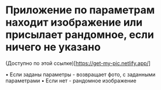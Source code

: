 # Приложение по параметрам находит изображение или присылает рандомное, если ничего не указано
(Доступно по этой ссылке)[https://get-my-pic.netlify.app/]

• Если заданы параметры - возвращает фото, с заданными параметрами
• Если нет - рандомное изображение
